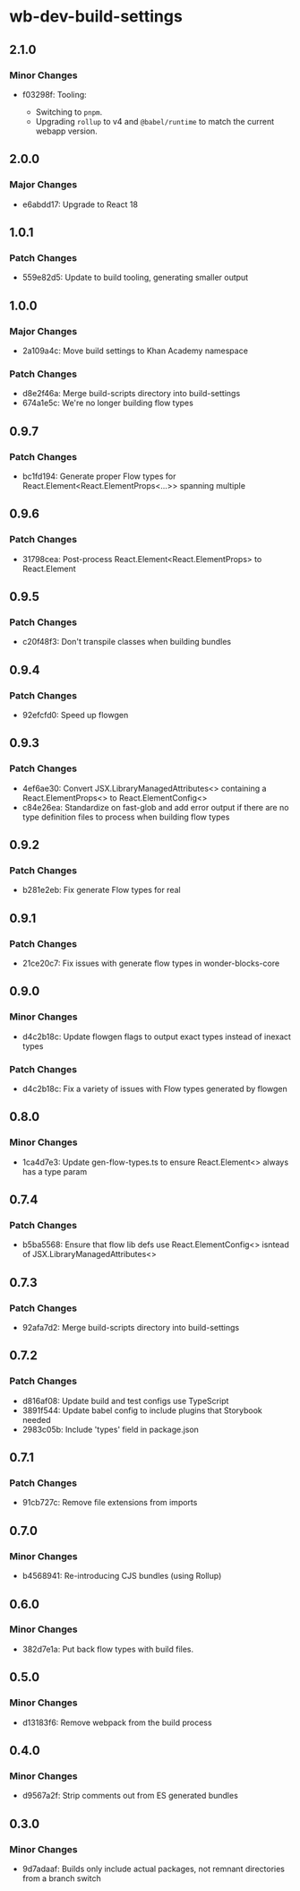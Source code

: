 # wb-dev-build-settings

## 2.1.0

### Minor Changes

- f03298f: Tooling:

    - Switching to `pnpm`.
    - Upgrading `rollup` to v4 and `@babel/runtime` to match the current webapp version.

## 2.0.0

### Major Changes

- e6abdd17: Upgrade to React 18

## 1.0.1

### Patch Changes

- 559e82d5: Update to build tooling, generating smaller output

## 1.0.0

### Major Changes

- 2a109a4c: Move build settings to Khan Academy namespace

### Patch Changes

- d8e2f46a: Merge build-scripts directory into build-settings
- 674a1e5c: We're no longer building flow types

## 0.9.7

### Patch Changes

- bc1fd194: Generate proper Flow types for React.Element<React.ElementProps<...>> spanning multiple

## 0.9.6

### Patch Changes

- 31798cea: Post-process React.Element<React.ElementProps<T>> to React.Element<T>

## 0.9.5

### Patch Changes

- c20f48f3: Don't transpile classes when building bundles

## 0.9.4

### Patch Changes

- 92efcfd0: Speed up flowgen

## 0.9.3

### Patch Changes

- 4ef6ae30: Convert JSX.LibraryManagedAttributes<> containing a React.ElementProps<> to React.ElementConfig<>
- c84e26ea: Standardize on fast-glob and add error output if there are no type definition files to process when building flow types

## 0.9.2

### Patch Changes

- b281e2eb: Fix generate Flow types for real

## 0.9.1

### Patch Changes

- 21ce20c7: Fix issues with generate flow types in wonder-blocks-core

## 0.9.0

### Minor Changes

- d4c2b18c: Update flowgen flags to output exact types instead of inexact types

### Patch Changes

- d4c2b18c: Fix a variety of issues with Flow types generated by flowgen

## 0.8.0

### Minor Changes

- 1ca4d7e3: Update gen-flow-types.ts to ensure React.Element<> always has a type param

## 0.7.4

### Patch Changes

- b5ba5568: Ensure that flow lib defs use React.ElementConfig<> isntead of JSX.LibraryManagedAttributes<>

## 0.7.3

### Patch Changes

- 92afa7d2: Merge build-scripts directory into build-settings

## 0.7.2

### Patch Changes

- d816af08: Update build and test configs use TypeScript
- 3891f544: Update babel config to include plugins that Storybook needed
- 2983c05b: Include 'types' field in package.json

## 0.7.1

### Patch Changes

- 91cb727c: Remove file extensions from imports

## 0.7.0

### Minor Changes

- b4568941: Re-introducing CJS bundles (using Rollup)

## 0.6.0

### Minor Changes

- 382d7e1a: Put back flow types with build files.

## 0.5.0

### Minor Changes

- d13183f6: Remove webpack from the build process

## 0.4.0

### Minor Changes

- d9567a2f: Strip comments out from ES generated bundles

## 0.3.0

### Minor Changes

- 9d7adaaf: Builds only include actual packages, not remnant directories from a branch switch
